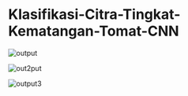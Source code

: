 
# Klasifikasi-Citra-Tingkat-Kematangan-Tomat-CNN

![output](https://github.com/DeagamaAntariksa/Klasifikasi-Citra-Tingkat-Kematangan-Tomat/assets/81089892/7c79e1b2-02b1-4bc3-b97c-c487beef9a8d)


![out2put](https://github.com/DeagamaAntariksa/Klasifikasi-Citra-Tingkat-Kematangan-Tomat/assets/81089892/35aba1a7-bfc2-4260-a340-b149ed60c80c)

![output3](https://github.com/DeagamaAntariksa/Klasifikasi-Citra-Tingkat-Kematangan-Tomat/assets/81089892/c409228f-ad3c-4b8c-8188-93bec028caa2)
